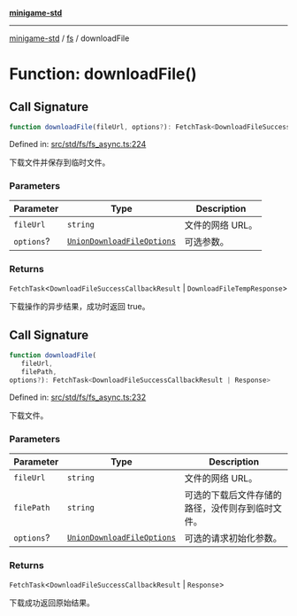 [**minigame-std**](../../../README.md)

***

[minigame-std](../../../README.md) / [fs](../README.md) / downloadFile

# Function: downloadFile()

## Call Signature

```ts
function downloadFile(fileUrl, options?): FetchTask<DownloadFileSuccessCallbackResult | DownloadFileTempResponse>
```

Defined in: [src/std/fs/fs\_async.ts:224](https://github.com/JiangJie/minigame-std/blob/ff3594872b1efbdbc13aabe99588385e855b50dc/src/std/fs/fs_async.ts#L224)

下载文件并保存到临时文件。

### Parameters

| Parameter | Type | Description |
| ------ | ------ | ------ |
| `fileUrl` | `string` | 文件的网络 URL。 |
| `options`? | [`UnionDownloadFileOptions`](../type-aliases/UnionDownloadFileOptions.md) | 可选参数。 |

### Returns

`FetchTask`\<`DownloadFileSuccessCallbackResult` \| `DownloadFileTempResponse`\>

下载操作的异步结果，成功时返回 true。

## Call Signature

```ts
function downloadFile(
   fileUrl, 
   filePath, 
options?): FetchTask<DownloadFileSuccessCallbackResult | Response>
```

Defined in: [src/std/fs/fs\_async.ts:232](https://github.com/JiangJie/minigame-std/blob/ff3594872b1efbdbc13aabe99588385e855b50dc/src/std/fs/fs_async.ts#L232)

下载文件。

### Parameters

| Parameter | Type | Description |
| ------ | ------ | ------ |
| `fileUrl` | `string` | 文件的网络 URL。 |
| `filePath` | `string` | 可选的下载后文件存储的路径，没传则存到临时文件。 |
| `options`? | [`UnionDownloadFileOptions`](../type-aliases/UnionDownloadFileOptions.md) | 可选的请求初始化参数。 |

### Returns

`FetchTask`\<`DownloadFileSuccessCallbackResult` \| `Response`\>

下载成功返回原始结果。

